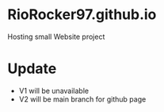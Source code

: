 # RioRocker97.github.io
Hosting small Website project

# Update
- V1 will be unavailable 
- V2 will be main branch for github page
